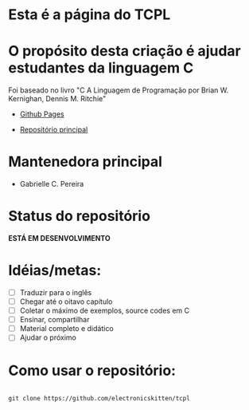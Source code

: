 # Esta é a página do TCPL

# O propósito desta criação é ajudar estudantes da linguagem C

<p> Foi baseado no livro "C A Linguagem de Programação por Brian W. Kernighan, Dennis M. Ritchie"
</p>

- [Github Pages](https://electronicskitten.github.io/tcpl/)


- [Repositório principal](https://github.com/electronicskitten/tcpl)


# Mantenedora principal
- Gabrielle C. Pereira


# Status do repositório
<strong>ESTÁ EM DESENVOLVIMENTO</strong>

# Idéias/metas:
- [ ] Traduzir para o inglês
- [ ] Chegar até o oitavo capítulo
- [ ] Coletar o máximo de exemplos, source codes em C
- [ ] Ensinar, compartilhar
- [ ] Material completo e didático
- [ ] Ajudar o próximo

# Como usar o repositório:

```Flavored Markdown

git clone https://github.com/electronicskitten/tcpl
```
